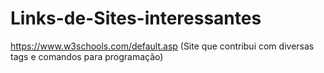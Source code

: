 # Links-de-Sites-interessantes
https://www.w3schools.com/default.asp (Site que contribui com diversas tags e comandos para programação)
